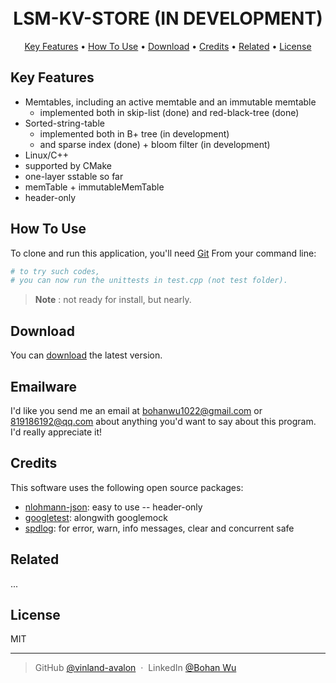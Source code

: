 <!--
 * @Author: BohanWu 819186192@qq.com
 * @Date: 2022-11-30 10:24:05
 * @LastEditors: BohanWu 819186192@qq.com
 * @LastEditTime: 2022-12-07 18:49:19
 * @FilePath: /lsm-KV-store/README.md
 * @Description: 
 * 
 * Copyright (c) 2022 by BohanWu 819186192@qq.com, All Rights Reserved. 
-->
<h1 align="center">
  <br>
  LSM-KV-STORE (IN DEVELOPMENT)
  <br>
</h1>

<p align="center">
  <a href="#key-features">Key Features</a> •
  <a href="#how-to-use">How To Use</a> •
  <a href="#download">Download</a> •
  <a href="#credits">Credits</a> •
  <a href="#related">Related</a> •
  <a href="#license">License</a>
</p>

## Key Features

* Memtables, including an active memtable and an immutable memtable
  - implemented both in skip-list (done) and red-black-tree (done)
* Sorted-string-table
  - implemented both in B+ tree (in development)
  - and sparse index (done) + bloom filter (in development)
* Linux/C++ 
* supported by CMake
* one-layer sstable so far
* memTable + immutableMemTable
* header-only

## How To Use

To clone and run this application, you'll need [Git](https://git-scm.com) From your command line:

```bash
# to try such codes,
# you can now run the unittests in test.cpp (not test folder).
```

> **Note**
>: not ready for install, but nearly.


## Download

You can [download](https://github.com/vinland-avalon/lsm-KV-store) the latest version.

## Emailware

I'd like you send me an email at <bohanwu1022@gmail.com> or <819186192@qq.com> about anything you'd want to say about this program. I'd really appreciate it!

## Credits

This software uses the following open source packages:

- [nlohmann-json](https://github.com/nlohmann/json): easy to use -- header-only
- [googletest](https://github.com/google/googletest.git): alongwith googlemock 
- [spdlog](https://github.com/gabime/spdlog.git): for error, warn, info messages, clear and concurrent safe

## Related

...

## License

MIT

---

> GitHub [@vinland-avalon](https://github.com/vinland-avalon) &nbsp;&middot;&nbsp;
> LinkedIn [@Bohan Wu](https://www.linkedin.com/in/bohan-wu-044887244/)
